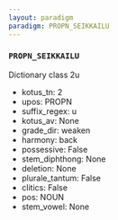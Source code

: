 ```yaml
---
layout: paradigm
paradigm: PROPN_SEIKKAILU
---
```

### ` PROPN_SEIKKAILU `

Dictionary class 2u
* kotus_tn: 2
* upos: PROPN
* suffix_regex: u
* kotus_av: None
* grade_dir: weaken
* harmony: back
* possessive: False
* stem_diphthong: None
* deletion: None
* plurale_tantum: False
* clitics: False
* pos: NOUN
* stem_vowel: None
